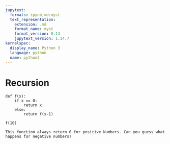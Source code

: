 ```yaml
---
jupytext:
  formats: ipynb,md:myst
  text_representation:
    extension: .md
    format_name: myst
    format_version: 0.13
    jupytext_version: 1.14.7
kernelspec:
  display_name: Python 3
  language: python
  name: python3
---
```


# Recursion

```{code-cell} ipython2
def f(x):
    if x == 0:
        return x
    else:
        return f(x-1)
```

```{code-cell} ipython2
f(10) 
```

```{raw-cell}
This function always return 0 for positive Numbers. Can you guess what happens for negative numbers?
```
